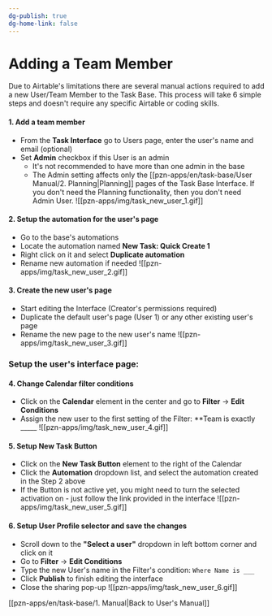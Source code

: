 ```yaml
---
dg-publish: true
dg-home-link: false
---
```

# Adding a Team Member

Due to Airtable's limitations there are several manual actions required to add a new User/Team Member to the Task Base. This process will take 6 simple steps and doesn't require any specific Airtable or coding skills.

#### 1. Add a team member
- From the **Task Interface** go to Users page, enter the user's name and email (optional)
- Set **Admin** checkbox if this User is an admin
	- It's not recommended to have more than one admin in the base
	- The Admin setting affects only the [[pzn-apps/en/task-base/User Manual/2. Planning|Planning]] pages of the Task Base Interface. If you don't need the Planning functionality, then you don't need Admin User.
![[pzn-apps/img/task_new_user_1.gif]]

#### 2. Setup the automation for the user's page
- Go to the base's automations
- Locate the automation named **New Task: Quick Create 1**
- Right click on it and select **Duplicate automation**
- Rename new automation if needed
![[pzn-apps/img/task_new_user_2.gif]]

#### 3. Create the new user's page
- Start editing the Interface (Creator's permissions required)
- Duplicate the default user's page (User 1) or any other existing user's page
- Rename the new page to the new user's name
![[pzn-apps/img/task_new_user_3.gif]]


### Setup the user's interface page:

#### 4. Change Calendar filter conditions
- Click on the **Calendar** element in the center and go to **Filter** -> **Edit Conditions**
- Assign the new user to the first setting of the Filter: **Team is exactly _____ 
![[pzn-apps/img/task_new_user_4.gif]]


#### 5. Setup New Task Button
- Click on the **New Task Button** element to the right of the Calendar
- Click the **Automation** dropdown list,  and select the automation created in the  Step 2 above
- If the Button is not active yet, you might need to turn the selected activation on - just follow the link provided in the interface
![[pzn-apps/img/task_new_user_5.gif]]


#### 6. Setup User Profile selector and save the changes
- Scroll down to the **"Select a user"** dropdown in left bottom corner and click on it
- Go to **Filter** -> **Edit Conditions**
- Type the new User's name in the Filter's condition:  ```Where Name is ___``` 
- Click **Publish** to finish editing the interface
- Close the sharing pop-up
![[pzn-apps/img/task_new_user_6.gif]]


[[pzn-apps/en/task-base/1. Manual|Back to User's Manual]]
